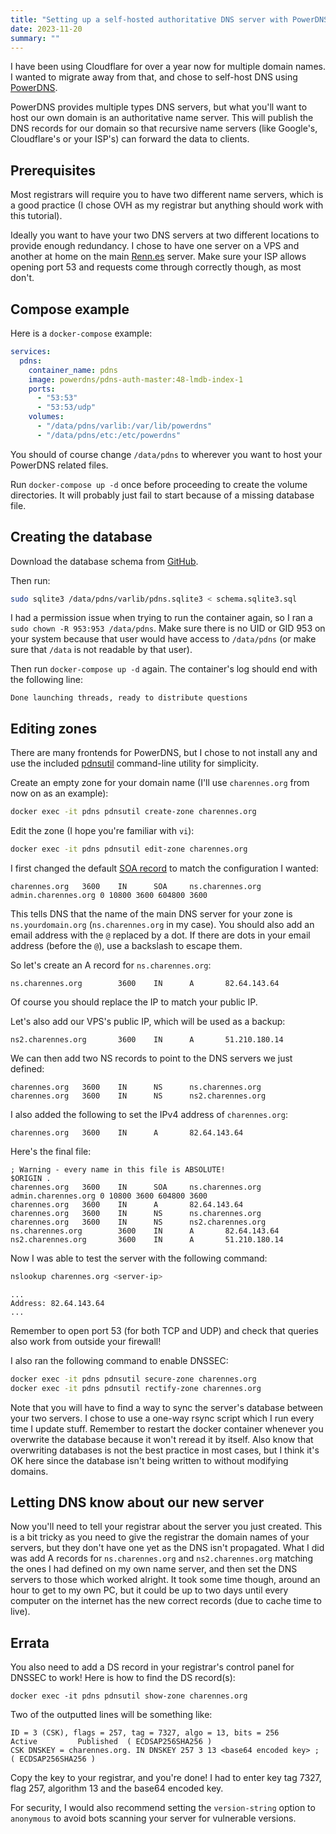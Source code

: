 ```yaml
---
title: "Setting up a self-hosted authoritative DNS server with PowerDNS"
date: 2023-11-20
summary: ""
---
```


I have been using Cloudflare for over a year now for multiple domain names. I wanted to migrate away from that, and chose to self-host DNS using [PowerDNS](https://www.powerdns.com/).

PowerDNS provides multiple types DNS servers, but what you'll want to host our own domain is an authoritative name server. This will publish the DNS records for our domain so that recursive name servers (like Google's, Cloudflare's or your ISP's) can forward the data to clients.

## Prerequisites

Most registrars will require you to have two different name servers, which is a good practice (I chose OVH as my registrar but anything should work with this tutorial).

Ideally you want to have your two DNS servers at two different locations to provide enough redundancy. I chose to have one server on a VPS and another at home on the main [Renn.es](https://renn.es) server. Make sure your ISP allows opening port 53 and requests come through correctly though, as most don't.

## Compose example

Here is a `docker-compose` example:
```yaml
services:
  pdns:
    container_name: pdns
    image: powerdns/pdns-auth-master:48-lmdb-index-1
    ports:
      - "53:53"
      - "53:53/udp"
    volumes:
      - "/data/pdns/varlib:/var/lib/powerdns"
      - "/data/pdns/etc:/etc/powerdns"
```

You should of course change `/data/pdns` to wherever you want to host your PowerDNS related files.

Run `docker-compose up -d` once before proceeding to create the volume directories. It will probably just fail to start because of a missing database file.

## Creating the database

Download the database schema from [GitHub](https://github.com/PowerDNS/pdns/blob/master/modules/gsqlite3backend/schema.sqlite3.sql).

Then run:
```sh
sudo sqlite3 /data/pdns/varlib/pdns.sqlite3 < schema.sqlite3.sql
```

I had a permission issue when trying to run the container again, so I ran a `sudo chown -R 953:953 /data/pdns`. Make sure there is no UID or GID 953 on your system because that user would have access to `/data/pdns` (or make sure that `/data` is not readable by that user).

Then run `docker-compose up -d` again. The container's log should end with the following line:
```
Done launching threads, ready to distribute questions
```

## Editing zones

There are many frontends for PowerDNS, but I chose to not install any and use the included [pdnsutil](https://doc.powerdns.com/authoritative/manpages/pdnsutil.1.html) command-line utility for simplicity.

Create an empty zone for your domain name (I'll use `charennes.org` from now on as an example):
```sh
docker exec -it pdns pdnsutil create-zone charennes.org
```

Edit the zone (I hope you're familiar with `vi`):
```sh
docker exec -it pdns pdnsutil edit-zone charennes.org
```

I first changed the default [SOA record](https://en.wikipedia.org/wiki/SOA_record) to match the configuration I wanted:
```dns
charennes.org   3600    IN      SOA     ns.charennes.org admin.charennes.org 0 10800 3600 604800 3600
```

This tells DNS that the name of the main DNS server for your zone is `ns.yourdomain.org` (`ns.charennes.org` in my case). You should also add an email address with the `@` replaced by a dot. If there are dots in your email address (before the `@`), use a backslash to escape them.

So let's create an A record for `ns.charennes.org`:
```dns
ns.charennes.org        3600    IN      A       82.64.143.64
```
Of course you should replace the IP to match your public IP.

Let's also add our VPS's public IP, which will be used as a backup:
```dns
ns2.charennes.org       3600    IN      A       51.210.180.14
```

We can then add two NS records to point to the DNS servers we just defined:
```dns
charennes.org   3600    IN      NS      ns.charennes.org
charennes.org   3600    IN      NS      ns2.charennes.org
```

I also added the following to set the IPv4 address of `charennes.org`:
```dns
charennes.org   3600    IN      A       82.64.143.64
```

Here's the final file:
```dns
; Warning - every name in this file is ABSOLUTE!
$ORIGIN .
charennes.org   3600    IN      SOA     ns.charennes.org admin.charennes.org 0 10800 3600 604800 3600
charennes.org   3600    IN      A       82.64.143.64
charennes.org   3600    IN      NS      ns.charennes.org
charennes.org   3600    IN      NS      ns2.charennes.org
ns.charennes.org        3600    IN      A       82.64.143.64
ns2.charennes.org       3600    IN      A       51.210.180.14
```

Now I was able to test the server with the following command:

```sh
nslookup charennes.org <server-ip>
```
```
...
Address: 82.64.143.64
...
```

Remember to open port 53 (for both TCP and UDP) and check that queries also work from outside your firewall!

I also ran the following command to enable DNSSEC:
```sh
docker exec -it pdns pdnsutil secure-zone charennes.org
docker exec -it pdns pdnsutil rectify-zone charennes.org
```

Note that you will have to find a way to sync the server's database between your two servers. I chose to use a one-way rsync script which I run every time I update stuff. Remember to restart the docker container whenever you overwrite the database because it won't reread it by itself. Also know that overwriting databases is not the best practice in most cases, but I think it's OK here since the database isn't being written to without modifying domains.

## Letting DNS know about our new server

Now you'll need to tell your registrar about the server you just created. This is a bit tricky as you need to give the registrar the domain names of your servers, but they don't have one yet as the DNS isn't propagated. What I did was add A records for `ns.charennes.org` and `ns2.charennes.org` matching the ones I had defined on my own name server, and then set the DNS servers to those which worked alright. It took some time though, around an hour to get to my own PC, but it could be up to two days until every computer on the internet has the new correct records (due to cache time to live).

## Errata

You also need to add a DS record in your registrar's control panel for DNSSEC to work! Here is how to find the DS record(s):

```
docker exec -it pdns pdnsutil show-zone charennes.org
```

Two of the outputted lines will be something like:
```
ID = 3 (CSK), flags = 257, tag = 7327, algo = 13, bits = 256      Active         Published  ( ECDSAP256SHA256 )
CSK DNSKEY = charennes.org. IN DNSKEY 257 3 13 <base64 encoded key> ; ( ECDSAP256SHA256 )
```

Copy the key to your registrar, and you're done! I had to enter key tag 7327, flag 257, algorithm 13 and the base64 encoded key.

For security, I would also recommend setting the `version-string` option to `anonymous` to avoid bots scanning your server for vulnerable versions.
